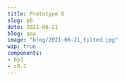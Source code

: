 ```yaml
---
title: Prototype 6
slug: p6
date: 2021-06-21
blog: aaa
image: "blog/2021-06-21_tilted.jpg"
wip: true
components:
- bp3
- c9.1
---
```

